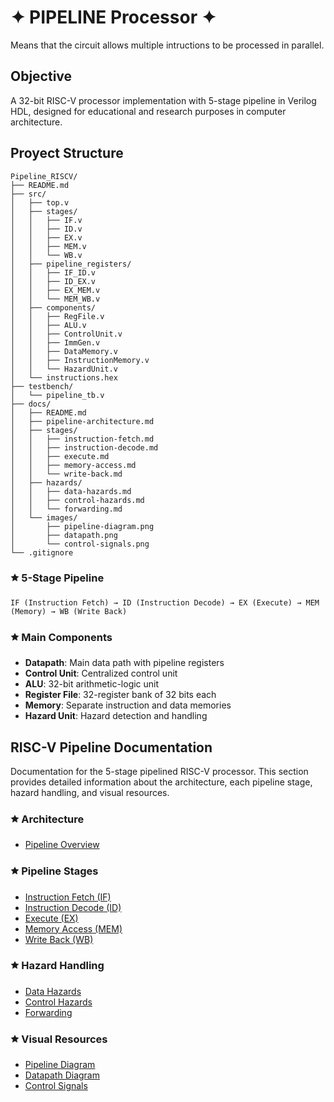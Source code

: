 # ✦ PIPELINE Processor ✦
Means that the circuit allows multiple intructions to be processed in parallel. 

## Objective 
A 32-bit RISC-V processor implementation with 5-stage pipeline in Verilog HDL, designed for educational and research purposes in computer architecture.


## Proyect Structure
```
Pipeline_RISCV/
├── README.md
├── src/
│   ├── top.v
│   ├── stages/
│   │   ├── IF.v
│   │   ├── ID.v
│   │   ├── EX.v
│   │   ├── MEM.v
│   │   └── WB.v
│   ├── pipeline_registers/
│   │   ├── IF_ID.v
│   │   ├── ID_EX.v
│   │   ├── EX_MEM.v
│   │   └── MEM_WB.v
│   ├── components/
│   │   ├── RegFile.v
│   │   ├── ALU.v
│   │   ├── ControlUnit.v
│   │   ├── ImmGen.v
│   │   ├── DataMemory.v
│   │   ├── InstructionMemory.v
│   │   └── HazardUnit.v
│   └── instructions.hex
├── testbench/
│   └── pipeline_tb.v
├── docs/
│   ├── README.md
│   ├── pipeline-architecture.md
│   ├── stages/
│   │   ├── instruction-fetch.md
│   │   ├── instruction-decode.md
│   │   ├── execute.md
│   │   ├── memory-access.md
│   │   └── write-back.md
│   ├── hazards/
│   │   ├── data-hazards.md
│   │   ├── control-hazards.md
│   │   └── forwarding.md
│   └── images/
│       ├── pipeline-diagram.png
│       ├── datapath.png
│       └── control-signals.png
└── .gitignore
```

### 🟊 5-Stage Pipeline
```
IF (Instruction Fetch) → ID (Instruction Decode) → EX (Execute) → MEM (Memory) → WB (Write Back)
```

###  🟊 Main Components
- **Datapath**: Main data path with pipeline registers
- **Control Unit**: Centralized control unit
- **ALU**: 32-bit arithmetic-logic unit
- **Register File**: 32-register bank of 32 bits each
- **Memory**: Separate instruction and data memories
- **Hazard Unit**: Hazard detection and handling 

## RISC-V Pipeline Documentation

Documentation for the 5-stage pipelined RISC-V processor. This section provides detailed information about the architecture, each pipeline stage, hazard handling, and visual resources.

### 🟊 Architecture
- [Pipeline Overview](pipeline-architecture.md)

### 🟊 Pipeline Stages
- [Instruction Fetch (IF)](stages/instruction-fetch.md)
- [Instruction Decode (ID)](stages/instruction-decode.md)
- [Execute (EX)](stages/execute.md)
- [Memory Access (MEM)](stages/memory-access.md)
- [Write Back (WB)](stages/write-back.md)

### 🟊 Hazard Handling
- [Data Hazards](hazards/data-hazards.md)
- [Control Hazards](hazards/control-hazards.md)
- [Forwarding](hazards/forwarding.md)

### 🟊 Visual Resources
- [Pipeline Diagram](images/pipeline-diagram.png)
- [Datapath Diagram](images/datapath.png)
- [Control Signals](images/control-signals.png)

